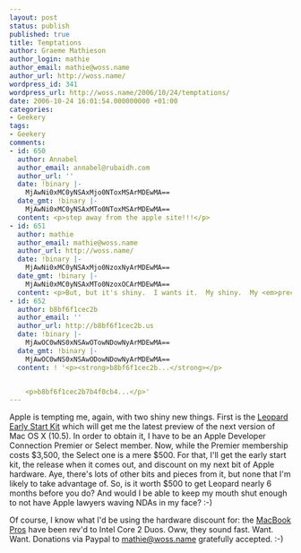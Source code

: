 ```yaml
---
layout: post
status: publish
published: true
title: Temptations
author: Graeme Mathieson
author_login: mathie
author_email: mathie@woss.name
author_url: http://woss.name/
wordpress_id: 341
wordpress_url: http://woss.name/2006/10/24/temptations/
date: 2006-10-24 16:01:54.000000000 +01:00
categories:
- Geekery
tags:
- Geekery
comments:
- id: 650
  author: Annabel
  author_email: annabel@rubaidh.com
  author_url: ''
  date: !binary |-
    MjAwNi0xMC0yNSAxMjo0NToxMSArMDEwMA==
  date_gmt: !binary |-
    MjAwNi0xMC0yNSAxMTo0NToxMSArMDEwMA==
  content: <p>step away from the apple site!!!</p>
- id: 651
  author: mathie
  author_email: mathie@woss.name
  author_url: http://woss.name/
  date: !binary |-
    MjAwNi0xMC0yNSAxMjo0NzoxNyArMDEwMA==
  date_gmt: !binary |-
    MjAwNi0xMC0yNSAxMTo0NzoxOCArMDEwMA==
  content: <p>But, but it's shiny.  I wants it.  My shiny.  My <em>precious</em>.</p>
- id: 652
  author: b8bf6f1cec2b
  author_email: ''
  author_url: http://b8bf6f1cec2b.us
  date: !binary |-
    MjAwOC0wNS0xNSAwOTowNDowNyArMDEwMA==
  date_gmt: !binary |-
    MjAwOC0wNS0xNSAwODowNDowNyArMDEwMA==
  content: ! '<p><strong>b8bf6f1cec2b...</strong></p>


    <p>b8bf6f1cec2b7b4f0cb4...</p>'
---
```

Apple is tempting me, again, with two shiny new things.  First is the [Leopard Early Start Kit](http://developer.apple.com/leopard/) which will get me the latest preview of the next version of Mac OS X (10.5).  In order to obtain it, I have to be an Apple Developer Connection Premier or Select member.  Now, while the Premier membership costs $3,500, the Select one is a mere $500.  For that, I'll get the early start kit, the release when it comes out, and discount on my next bit of Apple hardware.  Aye, there's lots of other bits and pieces from it, but none that I'm likely to take advantage of.  So, is it worth $500 to get Leopard nearly 6 months before you do?  And would I be able to keep my mouth shut enough to not have Apple lawyers waving NDAs in my face? :-)

Of course, I know what I'd be using the hardware discount for:  the [MacBook Pros](http://www.apple.com/macbookpro/) have been rev'd to Intel Core 2 Duos.  Oww, they sound fast.  Want.  Want.  Donations via Paypal to [mathie@woss.name](https://www.paypal.com/cgi-bin/webscr?cmd=_xclick&business=mathie%40woss%2ename&no_shipping=2&no_note=1&tax=0&currency_code=GBP&lc=GB&bn=PP%2dDonationsBF&charset=UTF%2d8) gratefully accepted. :-)
